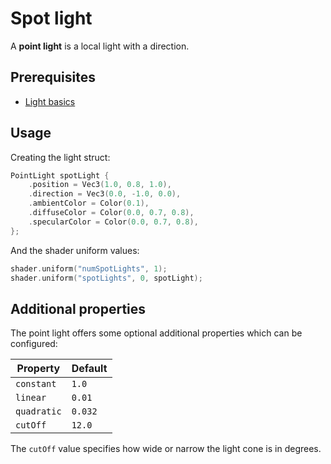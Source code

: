 # Spot light

A **point light** is a local light with a direction.

## Prerequisites
* [Light basics](lights.md)

## Usage

Creating the light struct:
````c++
PointLight spotLight {
    .position = Vec3(1.0, 0.8, 1.0),
    .direction = Vec3(0.0, -1.0, 0.0),
    .ambientColor = Color(0.1),
    .diffuseColor = Color(0.0, 0.7, 0.8),
    .specularColor = Color(0.0, 0.7, 0.8),
};
````

And the shader uniform values:
````c++
shader.uniform("numSpotLights", 1);
shader.uniform("spotLights", 0, spotLight);
````

## Additional properties

The point light offers some optional additional properties which can be configured:

| Property      | Default   |
|---------------|-----------|
| ``constant``  | ``1.0``   |
| ``linear``    | ``0.01``  |
| ``quadratic`` | ``0.032`` |
| ``cutOff``    | ``12.0``  |

The ``cutOff`` value specifies how wide or narrow the light cone is in degrees.